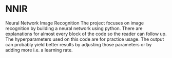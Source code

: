 # NNIR
Neural Network Image Recognition 
The project focuses on image recognition by building a neural network using python. There are explanations for almost every block of the code so the reader can follow up. The hyperparameters used on this code are for practice usage. The output can probably yield better results by adjusting those parameters or by adding more i.e. a learning rate.

